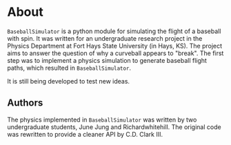 # About

`BaseballSimulator` is a python module for simulating the flight of a baseball with spin. It was written for an undergraduate
research project in the Physics Department at Fort Hays State University (in Hays, KS). The project aims to answer the question
of why a curveball appears to "break". The first step was to implement a physics simulation to generate baseball flight
paths, which resulted in `BaseballSimulator`.

It is still being developed to test new ideas.

## Authors

The physics implemented in `BaseballSimulator` was written by two undergraduate students, June Jung and Richardwhitehill. The
original code was rewritten to provide a cleaner API by C.D. Clark III. 
